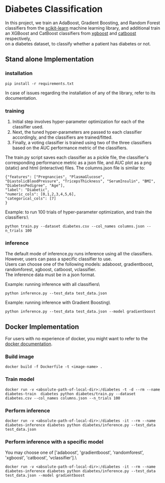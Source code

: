 # Diabetes Classification
In this project, we train an AdaBoost, Gradient Boosting, and Random Forest classifiers from the [scikit-learn](https://scikit-learn.org/stable/) machine learning library, and additional train an XGBoost and CatBoost classifiers from [xgboost](https://xgboost.readthedocs.io) and [catboost](https://catboost.ai) respectively,  
on a diabetes dataset, to classify whether a patient has diabetes or not.

## Stand alone Implementation
### installation
```
pip install -r requirements.txt
```
In case of issues regarding the installation of any of the library, refer to its documentation.

### training
1. Initial step involves hyper-parameter optimization for each of the classifier used.
2. Next, the tuned hyper-parameters are passed to each classifier accordingly, and the classifiers are trained/fitted.
3. Finally, a voting classifier is trained using two of the three classifiers based on the AUC performance metric of the classifiers.

The train.py script saves each classifier as a pickle file, the classifier's corresponding performance metric as a json file,
and AUC plot as a png (static) and html (interactive) files.
The columns.json file is similar to:
```
{"features": ["Pregnancies", "PlasmaGlucose", "DiastolicBloodPressure", "TricepsThickness", "SerumInsulin", "BMI", "DiabetesPedigree", "Age"],
"label": "Diabetic",
"numeric_cols": [0,1,2,3,4,5,6],
"categorical_cols": [7]
}
```

Example: to run 100 trials of hyper-parameter optimization, and train the classifiers:\
```
python train.py --dataset diabetes.csv --col_names columns.json --n_trials 100
```

### inference
The default mode of inference.py runs inference using all the classifiers. However, users can pass a specific classifier to use.\
Users can choose one of the following models: adaboost, gradientboost, randomforest, xgboost, catboost, vclassifier.\
The inference data must be in a json format.

Example: running inference with all classifiers\
```
python inference.py --test_data test_data.json
```

Example: running inference with Gradient Boosting\
```
python inference.py --test_data test_data.json --model gradientboost
``` 


## Docker Implementation
For users with no experience of docker, you might want to refer to the [docker documentation](https://docs.docker.com/get-started/overview/).

### Build image
```
docker build -f Dockerfile -t <image-name> .
```

### Train model
```
docker run -v <absolute-path-of-local-dir>:/diabetes -t -d --rm --name diabetes-train  diabetes python diabetes/train.py --dataset diabetes.csv --col_names columns.json --n_trials 100
```

### Perform inference
```
docker run -v <absolute-path-of-local-dir>:/diabetes -it --rm --name diabetes-inference diabetes python diabetes/inference.py --test_data test_data.json
```

### Perform inference with a specific model
You may choose one of ['adaboost', 'gradientboost', 'randomforest', 'xgboost', 'catboost', 'vclassifier'].\
```
docker run -v <absolute-path-of-local-dir>:/diabetes -it --rm --name diabetes-inference diabetes python diabetes/inference.py --test_data test_data.json --model gradientboost
```
